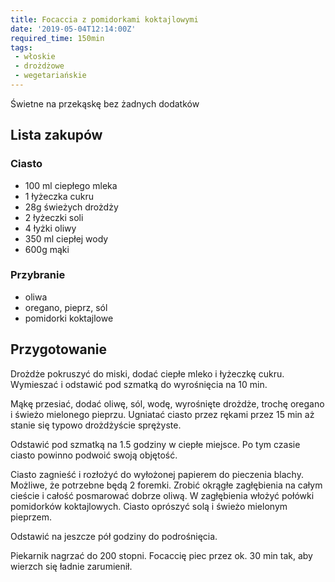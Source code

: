 ```yaml
---
title: Focaccia z pomidorkami koktajlowymi
date: '2019-05-04T12:14:00Z'
required_time: 150min
tags:
 - włoskie
 - drożdżowe
 - wegetariańskie
---
```


Świetne na przekąskę bez żadnych dodatków

<!---- splitter ---->

## Lista zakupów

### Ciasto
- 100 ml ciepłego mleka
- 1 łyżeczka cukru
- 28g świeżych drożdży
- 2 łyżeczki soli
- 4 łyżki oliwy
- 350 ml ciepłej wody
- 600g mąki

### Przybranie
- oliwa
- oregano, pieprz, sól
- pomidorki koktajlowe

<!---- splitter ---->

## Przygotowanie

Drożdże pokruszyć do miski, dodać ciepłe mleko i łyżeczkę cukru. Wymieszać i odstawić pod szmatką do wyrośnięcia na 10 min.

Mąkę przesiać, dodać oliwę, sól, wodę, wyrośnięte drożdże, trochę oregano i świeżo mielonego pieprzu. Ugniatać ciasto przez rękami przez 15 min aż stanie się typowo drożdżyście sprężyste.

Odstawić pod szmatką na 1.5 godziny w ciepłe miejsce. Po tym czasie ciasto powinno podwoić swoją objętość.

Ciasto zagnieść i rozłożyć do wyłożonej papierem do pieczenia blachy.
Możliwe, że potrzebne będą 2 foremki.
Zrobić okrągłe zagłębienia na całym cieście i całość posmarować dobrze oliwą.
W zagłębienia włożyć połówki pomidorków koktajlowych.
Ciasto oprószyć solą i świeżo mielonym pieprzem.

Odstawić na jeszcze pół godziny do podrośnięcia.

Piekarnik nagrzać do 200 stopni.
Focaccię piec przez ok. 30 min tak, aby wierzch się ładnie zarumienił.
